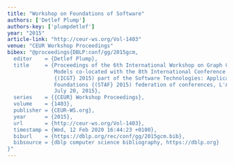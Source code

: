```yaml
---
title: "Workshop on Foundations of Software"
authors: ['Detlef Plump']
authors-key: ['plumpdetlef']
year: "2015"
article-link: "http://ceur-ws.org/Vol-1403"
venue: "CEUR Workshop Proceedings"
bibex: "@proceedings{DBLP:conf/gg/2015gcm,
  editor    = {Detlef Plump},
  title     = {Proceedings of the 6th International Workshop on Graph Computation
               Models co-located with the 8th International Conference on Graph Transformation
               {(ICGT} 2015) part of the Software Technologies: Applications and
               Foundations {(STAF} 2015) federation of conferences, L'Aquila, Italy,
               July 20, 2015},
  series    = {{CEUR} Workshop Proceedings},
  volume    = {1403},
  publisher = {CEUR-WS.org},
  year      = {2015},
  url       = {http://ceur-ws.org/Vol-1403},
  timestamp = {Wed, 12 Feb 2020 16:44:23 +0100},
  biburl    = {https://dblp.org/rec/conf/gg/2015gcm.bib},
  bibsource = {dblp computer science bibliography, https://dblp.org}
}"
---
```

